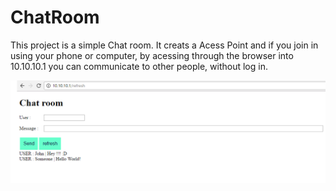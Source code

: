# ChatRoom
This project is a simple Chat room. It creats a Acess Point and if you join in using your phone or computer, by acessing through the browser into 10.10.10.1 you can communicate to other people, without log in.


![esp8266 deauther with a smartphone](https://github.com/ddavidmelo/NodeMCU/blob/master/ChatRoom/docs/examplefig.png)
